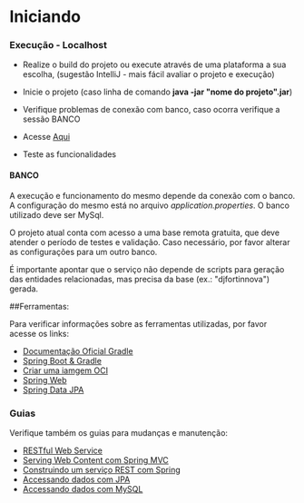 # Iniciando

### Execução - Localhost

* Realize o build do projeto ou execute através de uma plataforma a sua escolha,
 (sugestão IntelliJ - mais fácil avaliar o projeto e execução)

* Inicie o projeto (caso linha de comando <b>java -jar "nome do projeto".jar</b>)
* Verifique problemas de conexão com banco, caso ocorra verifique a sessão BANCO
* Acesse [Aqui](http://localhost:8080/swagger-ui.html)
* Teste as funcionalidades

#### BANCO
A execução e funcionamento do mesmo depende da conexão com o banco.
A configuração do mesmo está no arquivo <i>application.properties</i>.
O banco utilizado deve ser MySql.

O projeto atual conta com acesso a uma base remota gratuita, que deve
atender o período de testes e validação. Caso necessário, por favor alterar
as configurações para um outro banco.

É importante apontar que o serviço não depende de scripts para geração das
entidades relacionadas, mas precisa da base (ex.: "djfortinnova") gerada.

##Ferramentas:

Para verificar informações sobre as ferramentas utilizadas, por favor acesse os links:

* [Documentação Oficial Gradle](https://docs.gradle.org)
* [Spring Boot & Gradle](https://docs.spring.io/spring-boot/docs/2.3.3.RELEASE/gradle-plugin/reference/html/)
* [Criar uma iamgem OCI](https://docs.spring.io/spring-boot/docs/2.3.3.RELEASE/gradle-plugin/reference/html/#build-image)
* [Spring Web](https://docs.spring.io/spring-boot/docs/2.3.3.RELEASE/reference/htmlsingle/#boot-features-developing-web-applications)
* [Spring Data JPA](https://docs.spring.io/spring-boot/docs/2.3.3.RELEASE/reference/htmlsingle/#boot-features-jpa-and-spring-data)

### Guias
Verifique também os guias para mudanças e manutenção:

* [RESTful Web Service](https://spring.io/guides/gs/rest-service/)
* [Serving Web Content com Spring MVC](https://spring.io/guides/gs/serving-web-content/)
* [Construindo um serviço REST com Spring](https://spring.io/guides/tutorials/bookmarks/)
* [Accessando dados com JPA](https://spring.io/guides/gs/accessing-data-jpa/)
* [Accessando dados com MySQL](https://spring.io/guides/gs/accessing-data-mysql/)
